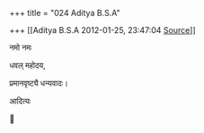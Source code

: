 +++
title = "024 Aditya B.S.A"

+++
[[Aditya B.S.A	2012-01-25, 23:47:04 [Source](https://groups.google.com/g/samskrita/c/8lOFGogGPbY)]]



नमो नमः

  

धवल् महोदय,

  

प्रमानवृष्ट्यै धन्यवादः।

  

आदित्यः



